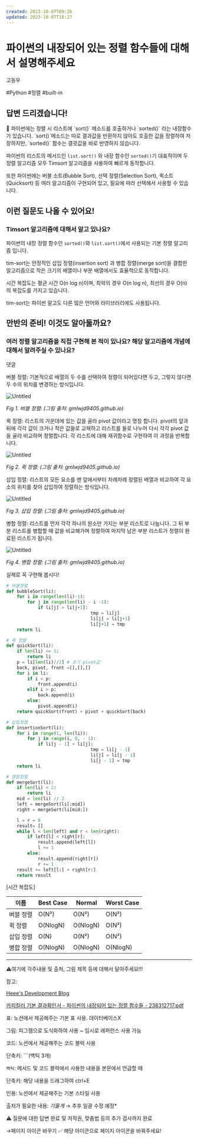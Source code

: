 ```yaml
---
created: 2023-10-07T09:26
updated: 2023-10-07T18:27
---
```

# 파이썬의 내장되어 있는 정렬 함수들에 대해서 설명해주세요

고동우

#Python #정렬 #built-in

## **답변 드리겠습니다!**

<aside>
📌 파이썬에는 정렬 시 리스트에 `sort()` 메소드를 호출하거나 `sorted()` 라는 내장함수가 있습니다. `sort()`메소드는 따로 결과값을 반환하지 않아도 호출한 값을 정렬하여 저장하지만, `sorted()` 함수는 결괏값을 바로 반영하지 않습니다.

</aside>

파이썬의  리스트의 메서드인 `list.sort()` 와 내장 함수인 `sorted()`기 대표적이며 두 정렬 알고리즘 모두 Timsort 알고리즘을 사용하여 빠르게 동작합니다.

또한 파이썬에는 버블 소트(Bubble Sort), 선택 정렬(Selection Sort),  퀵소트(Quicksort) 등 여러 알고리즘이 구현되어 있고, 필요에 따라 선택해서 사용할 수 있습니다.  

## **이런 질문도 나올 수 있어요!**

### Timsort 알고리즘에 대해서 알고 있나요?

파이썬의 내장 정렬 함수인 `sorted()`와 `list.sort()`에서 사용되는 기본 정렬 알고리즘 입니다.

tim-sort는 안정적인 삽입 정렬(insertion sort) 과 병합 정렬(merge sort)을 결합한 알고리즘으로 작은 크기의 배열이나 부분 배열에서도 효율적으로 동작합니다.

시간 복잡도는 평균 시간 O(n log n)이며, 최악의 경우  O(n log n), 최선의 경우 O(n)의 복잡도를 가지고 있습니다.

tim-sort는 파이썬 말고도 다른 많은 언어와 라이브러리에도 사용됩니다. 

## **만반의 준비! 이것도 알아둘까요?**

### 여러 정렬 알고리즘을 직접 구현해 본 적이 있나요? 해당 알고리즘에 개념에 대해서 알려주실 수 있나요?

댓글

버블 정렬: 기본적으로 배열의 두 수를 선택하여 정렬이 되어있다면 두고, 그렇지 않다면 두 수의 위치를 변경하는 방식입니다.

![Untitled](Untitled%2062.png)

*Fig 1.  버블 정렬:  (그림 출처: gmlwjd9405.github.io)*

퀵 정렬: 리스트의 가운데에 있는 값을 골라 pivot 값이라고 명칭 합니다. pivot의 앞과 뒤에 각각 값이 크거나 작은 값들로 교체하고 리스트를 둘로 나누어 다시 각각 pivot 값을 골라 비교하며 정렬합니다. 각 리스트에 대해 재귀함수로 구현하여 이 과정을 반복합니다.

![Untitled](Untitled%2063.png)

*Fig 2.  퀵 정렬:  (그림 출처: gmlwjd9405.github.io)*

삽입 정렬: 리스트의 모든 요소를 맨 앞에서부터 차례차례 정렬된 배열과 비교하여 각 요소의 위치를 찾아 삽입하여 정렬하는 방식입니다.

![Untitled](Untitled%2064.png)

*Fig 3.  삽입 정렬: (그림 출처: gmlwjd9405.github.io)*

병합 정렬: 리스트를 먼저 각각 하나의 원소만 가지는 부분 리스트로 나눕니다. 그 뒤 부분 리스트를 병합할 때 값을 비교해가며 정렬하여 마지막 남은 부분 리스트가 정렬이 완료된 리스트가 됩니다.

![Untitled](Untitled%2065.png)

*Fig 4.  병합 정렬: (그림 출처: gmlwjd9405.github.io)*

실제로 꼭 구현해 봅시다!

```python
# 버블정렬
def bubbleSort(li):
    for i in range(len(li)-1):
        for j in range(len(li) - i -1):
            if li[j] > li[j+1]: 
								tmp = li[j]
								li[j] = li[j+1]
								li[j+1] = tmp
    return li
```

```python
# 퀵 정렬
def quickSort(li):
    if len(li) <= 1:
        return li
    p = li[len(li)//2] # 초기 pivot값 
    back, pivot, front =[],[],[]
    for i in li:
        if i < p:
            front.append(i)
        elif i > p:
            back.append(i)
        else:
            pivot.append(i)
    return quickSort(front) + pivot + quickSort(back)
```

```python
# 삽입정렬
def insertionSort(li):
    for i in range(1, len(li)):
        for j in range(i, 0, - 1):
            if li[j - 1] > li[j]:
								tmp = li[j - 1]
								li[j] = li[j - 1]
								li[j - 1] = tmp
    return li
```

```python
# 병합정렬
def mergeSort(li):
    if len(li) < 2:
        return li
    mid = len(li) // 2
    left = mergeSort(li[:mid])
    right = mergeSort(li[mid:])

    l = r = 0
    result= []
    while l < len(left) and r < len(right):
        if left[l] < right[r]:
            result.append(left[l])
            l += 1
        else:
            result.append(right[r])
            r += 1
    result += left[l:] + right[r:]
    return result
```

[시간 복잡도]

| 이름 | Best Case | Normal | Worst Case |
| --- | --- | --- | --- |
| 버블 정렬 | O(N²) | O(N²) | O(N²) |
| 퀵 정렬 | O(NlogN) | O(NlogN) | O(N²) |
| 삽입 정렬 | O(N) | O(N²) | O(N²) |
| 병합 정렬 | O(NlogN) | O(NlogN) | O(NlogN) |

---

⚠️여기에 각주내용 및 출처, 그림 제목 등에 대해서 달아주세요!!!

참고: 

[Heee's Development Blog](https://gmlwjd9405.github.io/)

[카피킬러 기본 결과확인서 - 파이썬의 내장되어 있는 정렬 함수들 - 238312717.pdf](%25EC%25B9%25B4%25ED%2594%25BC%25ED%2582%25AC%25EB%259F%25AC_%25EA%25B8%25B0%25EB%25B3%25B8_%25EA%25B2%25B0%25EA%25B3%25BC%25ED%2599%2595%25EC%259D%25B8%25EC%2584%259C_-_%25ED%258C%258C%25EC%259D%25B4%25EC%258D%25AC%25EC%259D%2598_%25EB%2582%25B4%25EC%259E%25A5%25EB%2590%2598%25EC%2596%25B4_%25EC%259E%2588%25EB%258A%2594_%25EC%25A0%2595%25EB%25A0%25AC_%25ED%2595%25A8%25EC%2588%2598%25EB%2593%25A4_-_238312717.pdf)

표: 노션에서 제공해주는 기본 표 사용. 데이터베이스X

그림: 피그잼으로 도식화하여 사용 ~ 임시로 레퍼런스 사용 가능

코드: 노션에서 제공해주는 코드 블럭 사용 

단축키: ```(백틱 3개)

`백틱`: 메서드 및 코드 블럭에서 사용한 내용을 본문에서 언급할 때 

단축키: 해당 내용을 드래그하여 ctrl+E

인용: 노션에서 제공해주는 기본 스타일 사용

출처가 필요한 내용: *기울게* → 추후 일괄 수정 예정*

⚠️ 질문에 대한 답변 완료 및 저작권, 맞춤법 등의 추가 검사까지 완료

→페이지 아이콘 바꾸기 ✅ 해당 아이콘으로 페이지 아이콘을 바꿔주세요!